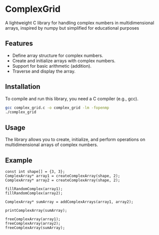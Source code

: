 # ComplexGrid
A lightweight C library for handling complex numbers in multidimensional arrays, inspired by numpy but simplified for educational purposes

## Features
- Define array structure for complex numbers.
- Create and initialize arrays with complex numbers.
- Support for basic arithmetic (addition).
- Traverse and display the array.

## Installation
To compile and run this library, you need a C compiler (e.g., gcc).

```sh
gcc complex_grid.c -o complex_grid -lm -fopenmp
./complex_grid
```

## Usage
The library allows you to create, initialize, and perform operations on multidimensional arrays of complex numbers.

## Example

```
const int shape[] = {3, 3};
ComplexArray* array1 = createComplexArray(shape, 2);
ComplexArray* array2 = createComplexArray(shape, 2);

fillRandomComplex(array1);
fillRandomComplex(array2);

ComplexArray* sumArray = addComplexArrays(array1, array2);

printComplexArray(sumArray);

freeComplexArray(array1);
freeComplexArray(array2);
freeComplexArray(sumArray);
```
